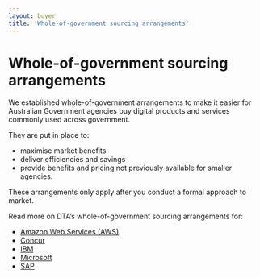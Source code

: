 ```yaml
---
layout: buyer
title: 'Whole-of-government sourcing arrangements'
---
```


# Whole-of-government sourcing arrangements

We established whole-of-government arrangements to make it easier for Australian Government agencies buy digital products and services commonly used across government.

They are put in place to:

- maximise market benefits
- deliver efficiencies and savings
- provide benefits and pricing not previously available for smaller agencies.

These arrangements only apply after you conduct a formal approach to market.

Read more on DTA’s whole-of-government sourcing arrangements for:

- [Amazon Web Services (AWS)](/buyer/products-and-services/sourcing-arrangements/aws)
- [Concur](/buyer/products-and-services/sourcing-arrangements/concur)
- [IBM](/buyer/products-and-services/sourcing-arrangements/ibm)
- [Microsoft](/buyer/products-and-services/sourcing-arrangements/microsoft)
- [SAP](/buyer/products-and-services/sourcing-arrangements/sap)
